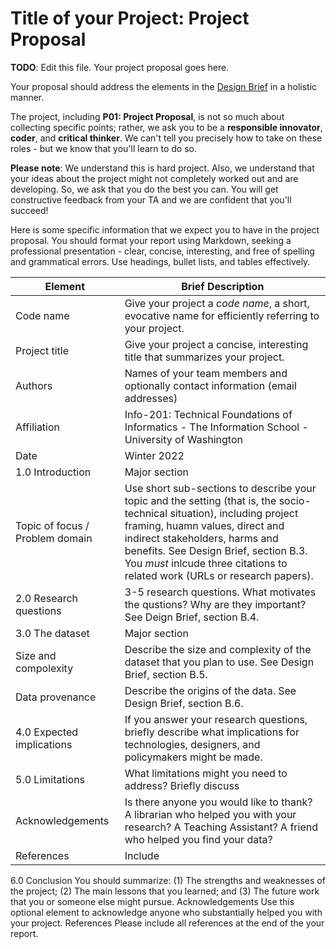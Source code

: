 # Title of your Project: Project Proposal 

**TODO**: Edit this file. Your project proposal goes here.

Your proposal should address the elements in the [Design Brief](xxx) in a holistic manner.

The project, including **P01: Project Proposal**, is not so much about collecting specific points; rather, we ask you to be a **responsible innovator**, **coder**, and **critical thinker**. We can't tell you precisely how to take on these roles - but we know that you'll learn to do so. 

**Please note**: We understand this is hard project. Also, we understand that your ideas about the project might not completely worked out and are developing. So, we ask that you do the best you can. You will get constructive feedback from your TA and we are confident that you'll succeed! 

Here is some specific information that we expect you to have in the project proposal. You should format your report using Markdown, seeking a professional presentation - clear, concise, interesting, and free of spelling and grammatical errors. Use headings, bullet lists, and tables effectively.

|Element | Brief Description|
|---------------| -----------------|
|Code name | Give your project a _code name_, a short, evocative name for efficiently referring to your project.| 
|Project title| Give your project a concise, interesting title that summarizes your project. |
|Authors | Names of your team members and optionally contact information (email addresses) |
|Affiliation |  Info-201: Technical Foundations of Informatics - The Information School - University of Washington |
|Date | Winter 2022|
|1.0 Introduction | Major section|
|Topic of focus / Problem  domain| Use short sub-sections to describe your topic and the setting (that is, the socio-technical situation), including project framing, huamn values, direct and indirect stakeholders, harms and benefits. See Design Brief, section B.3. You *must* inlcude three citations to related work (URLs or research papers).  |
|2.0 Research questions | 3-5 research questions. What motivates the qustions? Why are they important? See Deign Brief, section B.4.|
|3.0 The dataset | Major section |
|Size and compolexity | Describe the size and complexity of the dataset that you plan to use. See Design Brief, section B.5.| 
|Data provenance | Describe the origins of the data. See Design Brief, section B.6.|
|4.0 Expected implications | If you answer your research questions, briefly describe what implications for technologies, designers, and policymakers might be made.
|5.0 Limitations | What limitations might you need to address? Briefly discuss|
|Acknowledgements | Is there anyone you would like to thank? A librarian who helped you with your research? A Teaching Assistant? A friend who helped you find your data? |
|References | Include 


6.0 Conclusion You should summarize: (1) The strengths and weaknesses of the project; (2) The
main lessons that you learned; and (3) The future work that you or someone else
might pursue.
Acknowledgements Use this optional element to acknowledge anyone who substantially helped you
with your project.
References Please include all references at the end of the your report.

